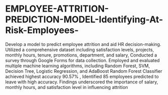 # EMPLOYEE-ATTRITION-PREDICTION-MODEL-Identifying-At-Risk-Employees-
Develop a model to predict employee attrition and aid HR decision-making.
Utilized a comprehensive dataset including satisfaction levels, projects, monthly hours, tenure, promotions, department, and salary, Conducted a survey through Google Forms for data collection.
Employed and evaluated multiple machine learning algorithms, including Random Forest, SVM, Decision Tree, Logistic Regression, and AdaBoost
Random Forest Classifier achieved highest accuracy 90.57% , Identified 85 employees predicted to leave with high accuracy.
Findings underscored the importance of salary, monthly hours, and satisfaction level in influencing attrition
